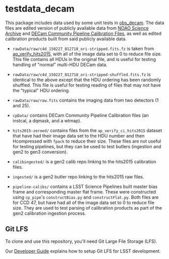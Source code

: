 testdata_decam
==============

This package includes data used by some unit tests
in [obs_decam](https://github.com/lsst/obs_decam).
The data files are edited version of publicly available data
from [NOAO Science Archive](http://www.portal-nvo.noao.edu) and
[DECam Community Pipeline Calibration Files](http://www.ctio.noao.edu/noao/content/decam-calibration-files),
as well as edited calibration products built from said publicly available data.

* `rawData/raw/c4d_150227_012718_ori-stripped.fits.fz` is taken from [ap_verify_hits2015](https://github.com/lsst/ap_verify_hits2015), with all of the image data set to 0 to reduce file size.
This file contains all HDUs in the original file, and is useful for testing handling of "normal" multi-HDU DECam data.

* `rawData/raw/c4d_150227_012718_ori-stripped-shuffled.fits.fz` is identical to the above except that the HDU ordering has been randomly shuffled.
This file is useful for testing reading of files that may not have the "typical" HDU ordering.

* `rawData/raw/raw.fits` contains the imaging data from two detectors (1 and 25).

* `cpData/` contains DECam Community Pipeline Calibration files (an instcal, a dqmask, and a wtmap).

* `hits2015-zeroed/` contains files from the `ap_verify_ci_hits2015` dataset that have had their image data set to the HDU number and then Hcompressed with `fpack` to reduce their size.
These files are not useful for testing pipelines, but they can be used to test butlers (ingestion and gen2 to gen3 conversion).

* `calibingested/` is a gen2 calib repo linking to the hits2015 calibration files.

* `ingested/` is a gen2 butler repo linking to the hits2015 raw files.

* `pipeline-calibs/` contains a LSST Science Pipelines built master bias frame and corresponding master flat frame.
These were constructed using `cp_pipe`'s `constructBias.py` and `constructFlat.py`.
Both files are for CCD 47, but have had all of the image data set to 0 to reduce file size.
They are used to test parsing of calibration products as part of the gen2 calibration ingestion process.

Git LFS
-------

To clone and use this repository, you'll need Git Large File Storage (LFS).

Our [Developer Guide](http://developer.lsst.io/en/latest/tools/git_lfs.html) explains how to setup Git LFS for LSST development.
